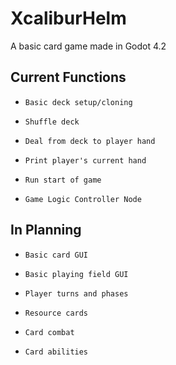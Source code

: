 # XcaliburHelm
A basic card game made in Godot 4.2

## Current Functions
-     Basic deck setup/cloning
-     Shuffle deck
-     Deal from deck to player hand
-     Print player's current hand
-     Run start of game
-     Game Logic Controller Node

## In Planning
-     Basic card GUI
-     Basic playing field GUI
-     Player turns and phases
-     Resource cards
-     Card combat
-     Card abilities
